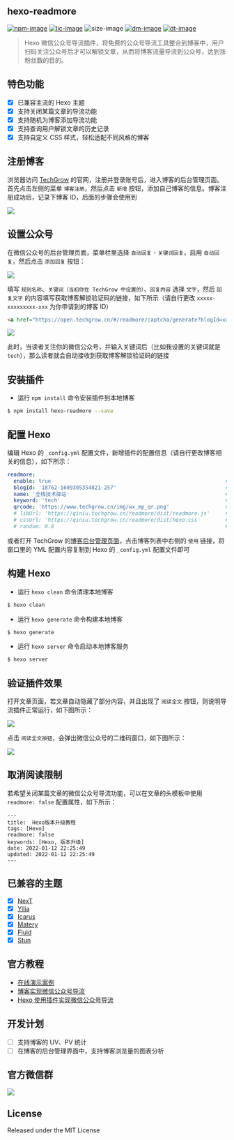 ## hexo-readmore

[![npm-image]][npm-url]
[![lic-image]](LICENSE)
![size-image]
[![dm-image]][npm-url]
[![dt-image]][npm-url]

> Hexo 微信公众号导流插件，将免费的公众号导流工具整合到博客中，用户扫码关注公众号后才可以解锁文章，从而将博客流量导流到公众号，达到涨粉丝数的目的。

## 特色功能

- [x] 已兼容主流的 Hexo 主题
- [x] 支持关闭某篇文章的导流功能
- [x] 支持随机为博客添加导流功能
- [x] 支持查询用户解锁文章的历史记录
- [x] 支持自定义 CSS 样式，轻松适配不同风格的博客

## 注册博客

浏览器访问 [TechGrow](https://open.techgrow.cn) 的官网，注册并登录账号后，进入博客的后台管理页面。首先点击左侧的菜单 `博客注册`，然后点击 `新增` 按钮，添加自己博客的信息。博客注册成功后，记录下博客 ID，后面的步骤会使用到

![](https://www.techgrow.cn/uploads/2022/02/28/717e14eb59dd44dea62d6a0b7549abfd.png)

## 设置公众号

在微信公众号的后台管理页面，菜单栏里选择 `自动回复` - `关键词回复`，启用 `自动回复`，然后点击 `添加回复` 按钮：

![](https://www.techgrow.cn/uploads/2022/02/28/em64p7w8wlqtt0rsjop0jjeywx29m25w.png)

填写 `规则名称`、`关键词（当初你在 TechGrow 中设置的）`、`回复内容` 选择 `文字`，然后 `回复文字` 的内容填写获取博客解锁验证码的链接，如下所示（请自行更改 `xxxxx-xxxxxxxxx-xxx` 为你申请到的博客 ID）

``` html
<a href="https://open.techgrow.cn/#/readmore/captcha/generate?blogId=xxxxx-xxxxxxxxx-xxx">点击链接，获取博客解锁验证码</a>
```

![](https://www.techgrow.cn/uploads/2022/02/28/yd89wbdji196ixtwzgzamw37fbein1ia.png)

此时，当读者关注你的微信公众号，并输入关键词后（比如我设置的关键词就是 `tech`），那么读者就会自动接收到获取博客解锁验证码的链接

## 安装插件

- 运行 `npm install` 命令安装插件到本地博客

``` sh
$ npm install hexo-readmore --save
```

## 配置 Hexo

编辑 Hexo 的 `_config.yml` 配置文件，新增插件的配置信息（请自行更改博客相关的信息），如下所示：

``` yml
readmore:
  enable: true                                                        # 是否启用，默认否
  blogId: '18762-1609305354821-257'                                   # 已申请的博客 ID
  name: '全栈技术驿站'                                                  # 已申请的微信公众号名称
  keyword: 'tech'                                                     # 已申请的微信公众号回复关键词
  qrcode: 'https://www.techgrow.cn/img/wx_mp_qr.png'                  # 已申请的微信公众号二维码链接
  # libUrl: 'https://qiniu.techgrow.cn/readmore/dist/readmore.js'     # 自定义的 JS 资源链接，可用于 CDN 加速（可选）
  # cssUrl: 'https://qiniu.techgrow.cn/readmore/dist/hexo.css'        # 自定义的 CSS 资源链接，可用于适配不同风格的博客（可选）
  # random: 0.8                                                       # 每篇文章随机添加微信公众号导流工具的概率，有效范围在 0.1 ~ 1 之间，1 则表示所有文章默认都自动添加导流工具（可选）
```

或者打开 TechGrow 的[博客后台管理页面](https://open.techgrow.cn/#/readmore/website/register)，点击博客列表中右侧的 `使用` 链接，将窗口里的 YML 配置内容复制到 Hexo 的 `_config.yml` 配置文件即可

## 构建 Hexo

- 运行 `hexo clean` 命令清理本地博客

``` sh
$ hexo clean
```

- 运行 `hexo generate` 命令构建本地博客

``` sh
$ hexo generate
```

- 运行 `hexo server` 命令启动本地博客服务

``` sh
$ hexo server
```

## 验证插件效果

打开文章页面，若文章自动隐藏了部分内容，并且出现了 `阅读全文` 按钮，则说明导流插件正常运行，如下图所示：

![](https://www.techgrow.cn/uploads/2022/02/28/3f53ab36dfa84fb99a6508ae46e5373a.png)

点击 `阅读全文按钮`，会弹出微信公众号的二维码窗口，如下图所示：

![](https://www.techgrow.cn/uploads/2022/02/28/202980a480fd463c814a31d5cc3fb2a1.png)

## 取消阅读限制

若希望关闭某篇文章的微信公众号导流功能，可以在文章的头模板中使用 `readmore: false` 配置属性，如下所示：

```
---
title:  Hexo版本升级教程
tags: [Hexo]
readmore: false
keywords: [Hexo, 版本升级]
date: 2022-01-12 22:25:49
updated: 2022-01-12 22:25:49
---
```

## 已兼容的主题

- [x] [NexT](https://github.com/next-theme/hexo-theme-next)
- [x] [Yilia](https://github.com/litten/hexo-theme-yilia)
- [x] [Icarus](https://github.com/ppoffice/hexo-theme-icarus)
- [x] [Matery](https://github.com/blinkfox/hexo-theme-matery)
- [x] [Fluid](https://github.com/fluid-dev/hexo-theme-fluid)
- [x] [Stun](https://github.com/liuyib/hexo-theme-stun)

## 官方教程

- [在线演示案例](https://www.techgrow.cn/posts/52f22f9b.html)
- [博客实现微信公众号导流](https://open.techgrow.cn/#/guide/readmore/blog)
- [Hexo 使用插件实现微信公众号导流](https://open.techgrow.cn/#/guide/readmore/hexo)

## 开发计划

- [ ] 支持博客的 UV、PV 统计
- [ ] 在博客的后台管理界面中，支持博客浏览量的图表分析

## 官方微信群

![](https://www.techgrow.cn/img/wx-group-qr-techgrow.png)

## License

Released under the MIT License

[npm-image]: https://img.shields.io/npm/v/hexo-readmore?style=flat-square
[lic-image]: https://img.shields.io/npm/l/hexo-readmore?style=flat-square

[size-image]: https://img.shields.io/github/languages/code-size/rqh656418510/hexo-readmore?style=flat-square
[dm-image]: https://img.shields.io/npm/dm/hexo-readmore?style=flat-square
[dt-image]: https://img.shields.io/npm/dt/hexo-readmore?style=flat-square

[npm-url]: https://www.npmjs.com/package/hexo-readmore